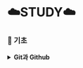 # ☁️STUDY☁️

### **📝 기초**

<details>
  <summary><strong>Git과 Github</strong></summary>
  
  여기에 내용을 정리하세요.
  
</details>




